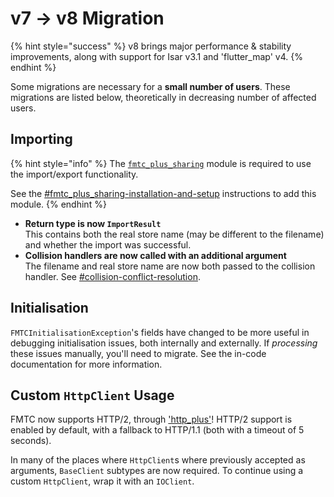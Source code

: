 # v7 -> v8 Migration

{% hint style="success" %}
v8 brings major performance & stability improvements, along with support for Isar v3.1 and 'flutter\_map' v4.
{% endhint %}

Some migrations are necessary for a **small number of users**. These migrations are listed below, theoretically in decreasing number of affected users.

## Importing

{% hint style="info" %}
The [`fmtc_plus_sharing`](https://github.com/JaffaKetchup/fmtc\_plus\_sharing) module is required to use the import/export functionality.

See the [#fmtc\_plus\_sharing-installation-and-setup](../get-started/additional-setup.md#fmtc\_plus\_sharing-installation-and-setup "mention") instructions to add this module.
{% endhint %}

* **Return type is now `ImportResult`**\
  This contains both the real store name (may be different to the filename) and whether the import was successful.
* **Collision handlers are now called with an additional argument**\
  The filename and real store name are now both passed to the collision handler. See [#collision-conflict-resolution](../import-and-export/importing.md#collision-conflict-resolution "mention").

## Initialisation

`FMTCInitialisationException`'s fields have changed to be more useful in debugging initialisation issues, both internally and externally. If _processing_ these issues manually, you'll need to migrate. See the in-code documentation for more information.

## Custom `HttpClient` Usage

FMTC now supports HTTP/2, through ['http\_plus'](https://pub.dev/packages/http\_plus)! HTTP/2 support is enabled by default, with a fallback to HTTP/1.1 (both with a timeout of 5 seconds).&#x20;

In many of the places where `HttpClient`s where previously accepted as arguments, `BaseClient` subtypes are now required. To continue using a custom `HttpClient`, wrap it with an `IOClient`.
